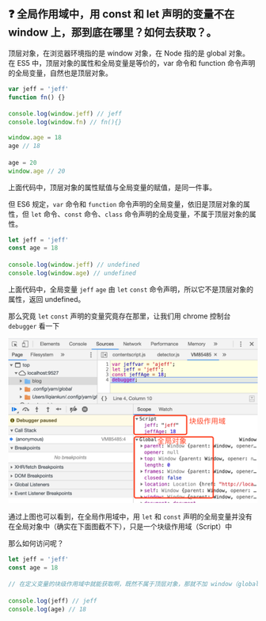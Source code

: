 ## :question: 全局作用域中，用 const 和 let 声明的变量不在 window 上，那到底在哪里？如何去获取？。

顶层对象，在浏览器环境指的是 window 对象，在 Node 指的是 global 对象。
在 ES5 中，顶层对象的属性和全局变量是等价的，var 命令和 function 命令声明的全局变量，自然也是顶层对象。

```js
var jeff = 'jeff'
function fn() {}

console.log(window.jeff) // jeff
console.log(window.fn) // fn(){}
```

```js
window.age = 18
age // 18

age = 20
window.age // 20
```

上面代码中，顶层对象的属性赋值与全局变量的赋值，是同一件事。

但 ES6 规定，`var` 命令和 `function` 命令声明的全局变量，依旧是顶层对象的属性，但 `let` 命令、`const` 命令、`class` 命令声明的全局变量，不属于顶层对象的属性。

```js
let jeff = 'jeff'
const age = 18

console.log(window.jeff) // undefined
console.log(window.age) // undefined
```

上面代码中，全局变量 `jeff` `age` 由 `let` `const` 命令声明，所以它不是顶层对象的属性，返回 undefined。

那么究竟 `let` `const` 声明的变量究竟存在那里，让我们用 chrome 控制台 `debugger` 看一下

![img](https://raw.githubusercontent.com/lqk9511/gallery/master/blog/WX20200310-230419@2x.png)

通过上图也可以看到，在全局作用域中，用 `let` 和 `const` 声明的全局变量并没有在全局对象中（确实在下面图截不下），只是一个块级作用域（Script）中

那么如何访问呢？

```js
let jeff = 'jeff'
const age = 18

// 在定义变量的块级作用域中就能获取啊，既然不属于顶层对象，那就不加 window（global）。

console.log(jeff) // jeff
console.log(age) // 18
```
